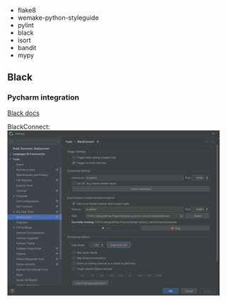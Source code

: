- flake8
- wemake-python-styleguide
- pylint
- black
- isort
- bandit
- mypy

## Black

### Pycharm integration

[Black docs](https://black.readthedocs.io/en/stable/integrations/editors.html#pycharm-intellij-idea) 

BlackConnect:
<img src="assets/img/pycharm_black_connect.png" width="480"/>
